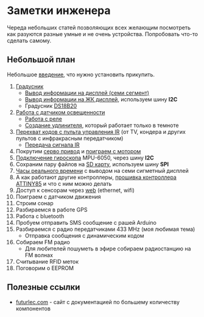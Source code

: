 # Заметки инженера

Череда небольших статей позволяющих всех желающим посмотреть как разуются разные умные и не очень устройства. Попробовать что-то сделать самому.

## Небольшой план

Небольшое [введение](notes/00-About-Arduino.md), что нужно установить прикупить.

01. [Градусник](notes/01-Thermometer.md)
    * [Вывод информации на дисплей (семи сегмент)](notes/01p2-Thermometer-4d7s.md)
    * [Вывод информации на ЖК дисплей](notes/01p3-Termometer-i2c-lcd.md), используем шину **I2C**
    * Градусник [DS18B20](notes/01p4-Termometer-ds18b20.md)
01. [Работа с датчиком освещенности](notes/02-light-sensor.md)
    * [Работа с реле](notes/02-relay.md)
    * [Создание удлинителя](notes/02-light-sensor-with-relay.md), который работает только в темноте
01. [Перехват кодов с пульта управления IR](notes/03-irda-receiver.md) (от TV, кондера и других пультов с инфракрасным передатчиком)
    * [Передача сигнала IR](notes/03-irda-transmitter.md)
01. Покрутим [серво привод](notes/04-servo.md) и [поиграем с мотором](notes/04-connect-motor.md)
01. [Подключение гироскопа](notes/05-gyro.md) MPU-6050, через шину **I2C**
01. Сохраним пару файлов на [SD карту](notes/06-sd-card.md), используем шину **SPI**
01. [Часы реального времени](notes/07-rtc.md) с выводом на семи сигметный дисплей
01. А как работают другие контроллеры, [прошивка контроллера ATTINY85](notes/08-attiny85.md) и что с ним можно делать
01. Доступ к сенсорам через [web](notes/09-web-sensor.md) (ethernet, wifi)
01. Поиграем с датчиком движения
01. Строим сонар
01. Разбираемся в работе GPS
01. Работа с bluetooth
01. Пробуем отправить SMS сообщение с рашей Arduino
01. Разбираемся с радио передатчиками 433 MHz (моя любимая тема)
    * Отправка сообщения с динамическим кодом
01. Собираем FM радио
    * Для любителей пошуметь в эфире собираем радиостанцию на FM волнах
01. Считывание RFID меток
01. Поговорим о EEPROM

## Полезные ссылки

* [futurlec.com](https://www.futurlec.com/Components.shtml) - cайт с документацией по большему количеству компонентов
